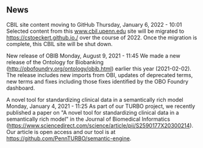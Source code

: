## News

CBIL site content moving to GitHub
Thursday, January 6, 2022 - 10:01
Selected content from this www.cbil.upenn.edu site will be migrated to https://cstoeckert.github.io./ over the course of 2022. Once the migration is complete, this CBIL site will be shut down.

New release of OBIB
Monday, August 9, 2021 - 11:45
We made a new release of the Ontology for Biobanking (http://obofoundry.org/ontology/obib.html) earlier this year (2021-02-02). The release includes new imports from OBI, updates of deprecated terms, new terms and fixes including those fixes identified by the OBO Foundry dashboard.

A novel tool for standardizing clinical data in a semantically rich model
Monday, January 4, 2021 - 11:25
As part of our TURBO project, we recently published a paper on "A novel tool for standardizing clinical data in a semantically rich model" in the Journal of Biomedical Informatics (https://www.sciencedirect.com/science/article/pii/S2590177X20300214). Our article is open access and our tool is at https://github.com/PennTURBO/semantic-engine.
